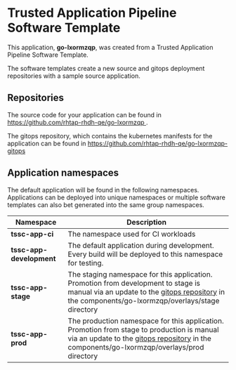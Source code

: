 # Trusted Application Pipeline Software Template

This application, **go-lxormzqp**, was created from a Trusted Application Pipeline Software Template.

The software templates create a new source and gitops deployment repositories with a sample source application. 

## Repositories

The source code for your application can be found in [https://github.com/rhtap-rhdh-qe/go-lxormzqp ](https://github.com/rhtap-rhdh-qe/go-lxormzqp ).
 
The gitops repository, which contains the kubernetes manifests for the application can be found in 
[https://github.com/rhtap-rhdh-qe/go-lxormzqp-gitops ](https://github.com/rhtap-rhdh-qe/go-lxormzqp-gitops ) 

## Application namespaces 

The default application will be found in the following namespaces. Applications can be deployed into unique namespaces or multiple software templates can also bet generated into the same group namespaces.  

|  Namespace   |  Description   |  
| -------- | -------- |
| **tssc-app-ci** | The namespace used for CI workloads |
| **tssc-app-development** | The default application during development. Every build will be deployed to this namespace for testing. |
| **tssc-app-stage** | The staging namespace for this application. Promotion from development to stage is manual via an update to the [gitops repository](https://github.com/rhtap-rhdh-qe/go-lxormzqp-gitops ) in the components/go-lxormzqp/overlays/stage directory |
| **tssc-app-prod** | The production namespace for this application. Promotion from stage to production is manual via an update to the [gitops repository](https://github.com/rhtap-rhdh-qe/go-lxormzqp-gitops ) in the components/go-lxormzqp/overlays/prod directory |